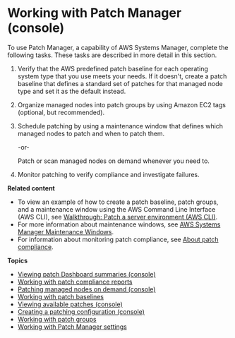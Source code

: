 # Working with Patch Manager \(console\)<a name="sysman-patch-working"></a>

To use Patch Manager, a capability of AWS Systems Manager, complete the following tasks\. These tasks are described in more detail in this section\.

1. Verify that the AWS predefined patch baseline for each operating system type that you use meets your needs\. If it doesn't, create a patch baseline that defines a standard set of patches for that managed node type and set it as the default instead\.

1. Organize managed nodes into patch groups by using Amazon EC2 tags \(optional, but recommended\)\.

1. Schedule patching by using a maintenance window that defines which managed nodes to patch and when to patch them\.

   \-or\-

   Patch or scan managed nodes on demand whenever you need to\.

1. Monitor patching to verify compliance and investigate failures\.

**Related content**
+ To view an example of how to create a patch baseline, patch groups, and a maintenance window using the AWS Command Line Interface \(AWS CLI\), see [Walkthrough: Patch a server environment \(AWS CLI\)](sysman-patch-cliwalk.md)\.
+ For more information about maintenance windows, see [AWS Systems Manager Maintenance Windows](systems-manager-maintenance.md)\.
+ For information about monitoring patch compliance, see [About patch compliance](sysman-compliance-about.md#sysman-compliance-monitor-patch)\.

**Topics**
+ [Viewing patch Dashboard summaries \(console\)](view-patch-dashboard-summaries.md)
+ [Working with patch compliance reports](patch-compliance-reports.md)
+ [Patching managed nodes on demand \(console\)](patch-on-demand.md)
+ [Working with patch baselines](patch-baselines.md)
+ [Viewing available patches \(console\)](viewing-available-patches.md)
+ [Creating a patching configuration \(console\)](create-patching-configuration.md)
+ [Working with patch groups](sysman-patch-group-tagging.md)
+ [Working with Patch Manager settings](patch-manager-settings.md)
